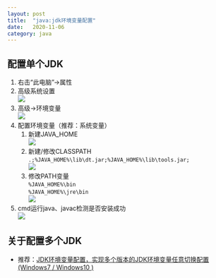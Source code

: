 ```yaml
---
layout: post
title:  "java:jdk环境变量配置"
date:   2020-11-06
category: java
---
```

## 配置单个JDK  
1. 右击“此电脑”->属性  
2. 高级系统设置  
  ![](https://img2020.cnblogs.com/blog/1752736/202010/1752736-20201022103921994-840566324.png)  
3. 高级->环境变量  
  ![](https://img2020.cnblogs.com/blog/1752736/202010/1752736-20201022104048126-2097596368.png)  
4. 配置环境变量（推荐：系统变量）  
    1. 新建JAVA_HOME  
      ![](https://img2020.cnblogs.com/blog/1752736/202010/1752736-20201022104112034-1718989990.png)  
    2. 新建/修改CLASSPATH  
      `.;%JAVA_HOME%\lib\dt.jar;%JAVA_HOME%\lib\tools.jar;`  
      ![](https://img2020.cnblogs.com/blog/1752736/202010/1752736-20201022104429418-1416311406.png)  
    3. 修改PATH变量  
      `%JAVA_HOME%\bin`  
      `%JAVA_HOME%\jre\bin`  
      ![](https://img2020.cnblogs.com/blog/1752736/202010/1752736-20201022104225633-2125731679.png)  
5. cmd运行java、javac检测是否安装成功  
  ![](https://img2020.cnblogs.com/blog/1752736/202010/1752736-20201022104211838-881716923.png)  

## 关于配置多个JDK  
  * 推荐：[JDK环境变量配置，实现多个版本的JDK环境变量任意切换配置(Windows7 / Windows10 )](https://www.cnblogs.com/yuyu666/p/12666506.html)  
